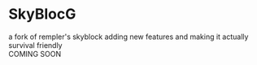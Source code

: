 # SkyBlocG
a fork of rempler's skyblock adding new features and making it actually survival friendly
<br>
COMING SOON
